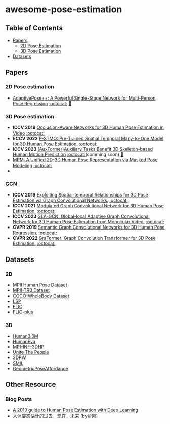# awesome-pose-estimation

## Table of Contents
- [Papers](#papers)
  - [2D Pose Estimation](#2d-pose-estimation)
  - [3D Pose Estimation](#3d-pose-estimation)
- [Datasets](#datasets)

## Papers

### 2D Pose estimation
+ [AdaptivePose++: A Powerful Single-Stage Network for Multi-Person Pose Regression](https://arxiv.org/abs/2210.04014) [:octocat:](https://github.com/buptxyb666/AdaptivePose) [:memo:](./papers/AdaptivePose++.md)

### 3D Pose estimation
+ **ICCV 2019** [Occlusion-Aware Networks for 3D Human Pose Estimation in Video]() [:octocat:]()
+ **ECCV 2022** [P-STMO: Pre-Trained Spatial Temporal Many-to-One Model for 3D Human Pose Estimation.](https://arxiv.org/abs/2203.07628) [:octocat:](https://github.com/paTRICK-swk/P-STMO)
+ **ICCV 2023** [(AuxFormer)Auxiliary Tasks Benefit 3D Skeleton-based Human Motion Prediction](https://arxiv.org/abs/2308.08942) [:octocat:](https://github.com/MediaBrain-SJTU/AuxFormer)(comming soon) [:memo:](./papers/AuxFormer.md)
+ [MPM: A Unified 2D-3D Human Pose Representation via Masked Pose Modeling](https://arxiv.org/abs/2306.17201) [:octocat:](https://github.com/vvirgooo2/MPM)
+ 

### GCN
+ **ICCV 2019** [Exploiting Spatial-temporal Relationships for 3D Pose Estimation via Graph Convolutional Networks.](https://arxiv.org/pdf/2007.10599.pdf) [:octocat:](https://github.com/vanoracai/Exploiting-Spatial-temporal-Relationships-for-3D-Pose-Estimation-via-Graph-Convolutional-Networks)
+ **ICCV 2021** [Modulated Graph Convolutional Network for 3D Human Pose Estimation.](https://openaccess.thecvf.com/content/ICCV2021/papers/Zou_Modulated_Graph_Convolutional_Network_for_3D_Human_Pose_Estimation_ICCV_2021_paper.pdf) [:octocat:](https://github.com/ZhimingZo/Modulated-GCN)
+ **ICCV 2023** [GLA-GCN: Global-local Adaptive Graph Convolutional Network for 3D Human
Pose Estimation from Monocular Video.](https://arxiv.org/pdf/2307.05853.pdf) [:octocat:](https://github.com/bruceyo/GLA-GCN)
+ **CVPR 2019** [Semantic Graph Convolutional Networks for 3D Human Pose Regression.](https://arxiv.org/pdf/1904.03345.pdf) [:octocat:](https://github.com/garyzhao/SemGCN)
+ **CVPR 2022** [GraFormer: Graph Convolution Transformer for 3D Pose Estimation.](https://arxiv.org/pdf/2109.08364.pdf) [:octocat:](https://github.com/Graformer/GraFormer)

## Datasets
### 2D
- [MPII Human Pose Dataset](http://human-pose.mpi-inf.mpg.de/)
- [MPII-TRB Dataset](https://github.com/kennymckormick/Triplet-Representation-of-human-Body)
- [COCO-WholeBody Dataset](https://github.com/jin-s13/COCO-WholeBody)
- [LSP](http://sam.johnson.io/research/lsp.html)
- [FLIC](https://bensapp.github.io/flic-dataset.html)
- [FLIC-plus](https://cims.nyu.edu/~tompson/flic_plus.htm)

### 3D
- [Human3.6M](http://vision.imar.ro/human3.6m/description.php)
- [HumanEva](http://humaneva.is.tue.mpg.de/)
- [MPI-INF-3DHP](http://gvv.mpi-inf.mpg.de/3dhp-dataset/)
- [Unite The People](http://files.is.tuebingen.mpg.de/classner/up/)
- [3DPW](http://virtualhumans.mpi-inf.mpg.de/3DPW/)
- [SMIL](https://github.com/CalciferZh/SMPL/pull/11)
- [GeometricPoseAffordance](http://wangzheallen.github.io/GPA)


## Other Resource
### Blog Posts
- [A 2019 guide to Human Pose Estimation with Deep Learning](https://blog.nanonets.com/human-pose-estimation-2d-guide/?from=timeline&isappinstalled=0)
- [人体姿态估计的过去，现在，未来 (by俞刚)](https://zhuanlan.zhihu.com/p/85506259)
